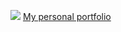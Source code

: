 [<img src="https://aoticwise.github.io/images/Untitled%20presentation%20(1).png"/>](http://lo-th.github.io/labs/index.html)
[My personal portfolio](http://lo-th.github.io/labs/index.html)

